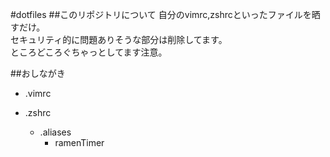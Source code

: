 #dotfiles
##このリポジトリについて
自分のvimrc,zshrcといったファイルを晒すだけ。  
セキュリティ的に問題ありそうな部分は削除してます。  
ところどころぐちゃっとしてます注意。

##おしながき

- .vimrc


- .zshrc
  - .aliases
    - ramenTimer
